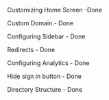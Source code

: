 Customizing Home Screen -Done

Custom Domain - Done

Configuring Sidebar - Done

Redirects - Done

Configuring Analytics - Done

Hide sign in button - Done

Directory Structure - Done
